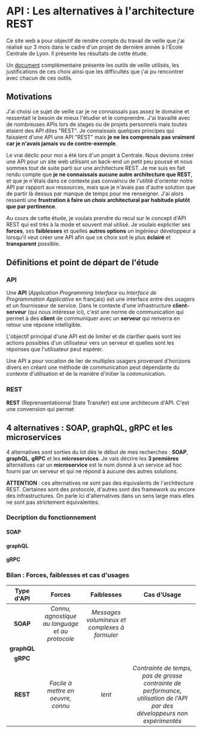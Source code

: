 # API : Les alternatives à l'architecture REST

Ce site web a pour objectif de rendre compte du travail de veille que j'ai réalisé sur 3 mois dans le cadre d'un projet de dernière année à l'École Centrale de Lyon. Il présente les résultats de cette étude. 

Un [document](https://github.com/Duranson/NTIC3AECL) complémentaire présente les outils de veille utilisés, les justifications de ces choix ainsi que les difficultés que j'ai pu rencontrer avec chacun de ces outils.

## Motivations

J'ai choisi ce sujet de veille car je ne connaissais pas assez le domaine et ressentait le besoin de mieux l'étudier et le comprendre. J'ai travaillé avec de nombreuses APIs lors de stages ou de projets personnels mais toutes étaient des API dites "REST". Je connaissais quelques principes qui faisaient d'une API une API "REST" mais **je ne les comprenais pas vraiment car je n'avais jamais vu de contre-exemple**. 

Le vrai déclic pour moi a été lors d'un projet à Centrale. Nous devions créer une API pour un site web utilisant un back-end un petit peu poussé et nous sommes tout de suite parti sur une architecture REST. Je me suis en fait rendu compte que **je ne connaissais aucune autre architecture que REST**, et que je n'étais dans ce contexte pas convaincu de l'utilité d'orienter notre API par rapport aux ressources, mais que je n'avais pas d'autre solution que de partir là dessus par manque de temps pour me renseigner. J'ai alors ressenti une **frustration à faire un choix architectural par habitude plutôt que par pertinence**.

Au cours de cette étude, je voulais prendre du recul sur le concept d'API REST qui est très à la mode et souvent mal utilisé. Je voulais expliciter ses **forces**, ses **faiblesses** et quelles **autres options** un ingénieur développeur a lorsqu'il veut créer une API afin que ce choix soit le plus **éclairé** et **transparent** possible.

## Définitions et point de départ de l'étude

### API

Une **API** (_Application Programming Interface_ ou _Interface de Programmation Applicative_ en français) est une interface entre des usagers et un fournisseur de service. Dans le contexte d'une infrastructure **client-serveur** (qui nous intéresse ici), c'est une norme de communication qui permet à des **client** de communiquer avec un **serveur** qui renverra en retour une réposne intelligible.

L'objectif principal d'une API est de limiter et de clarifier quels sont les actions possibles d'un utilisateur vers un serveur et quelles sont les réponses que l'utilisateur peut espérer.

Une API a pour vocation de lier de multiples usagers provenant d'horizons divers en créant une méthode de communication peut dépendante du contexte d'utilisation et de la manière d'initier la communication.

### REST

**REST** (Reprensentationnal State Transfer) est une architecure d'API. C'est une convension qui permet 

## 4 alternatives : SOAP, graphQL, gRPC et les microservices

4 alternatives sont sorties du lot dès le début de mes recherches : **SOAP**, **graphQL**, **gRPC** et les **microservices**. Je vais décrire les **3 premières** alternatives car un **microservice** est le nom donné à un service ad hoc fourni par un serveur et qui ne répond à aucune des autres solutions.

**ATTENTION** : ces alternatives ne sont pas des équivalents de l'architecture REST. Certaines sont des protocole, d'autres sont des framework ou encore des infrastructures. On parle ici d'alternatives dans un sens large mais elles ne sont pas strictement équivalentes.

### Decription du fonctionnement

#### SOAP

#### graphQL

#### gRPC

### Bilan : Forces, faiblesses et cas d'usages

| **Type d'API** | **Forces** | **Faiblesses** | **Cas d'Usage** |
| :-: |:-: |:-: | :-: |
| **SOAP** | _Connu, agnostique au language et au protocole_ | _Messages volumineux et complexes à formuler_ |  |
| **graphQL** |  |  |  |
| **gRPC** |  |  |  |
| **REST** | _Facile à mettre en oeuvre, connu_ | _lent_ | _Contrainte de temps, pas de grosse contrainte de performance, utilisation de l'API par des développeurs non expérimentés_ |
